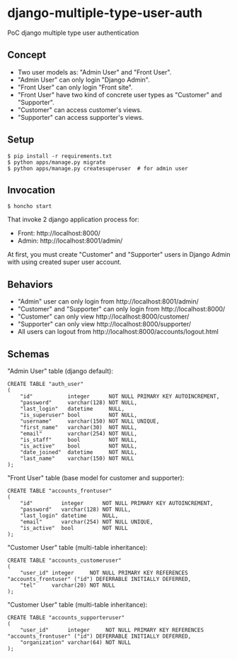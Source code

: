 # django-multiple-type-user-auth
PoC django multiple type user authentication 

## Concept

* Two user models as: "Admin User" and "Front User".
* "Admin User" can only login "Django Admin".
* "Front User" can only login "Front site".
* "Front User" have two kind of concrete user types as "Customer" and "Supporter".
* "Customer" can access customer's views.
* "Supporter" can access supporter's views.

## Setup

```
$ pip install -r requirements.txt
$ python apps/manage.py migrate
$ python apps/manage.py createsuperuser  # for admin user
```

## Invocation

```
$ honcho start
```

That invoke 2 django application process for:

* Front: http://localhost:8000/
* Admin: http://localhost:8001/admin/

At first, you must create "Customer" and "Supporter" users in Django Admin with using created super user account.

## Behaviors

* "Admin" user can only login from http://localhost:8001/admin/
* "Customer" and "Supporter" can only login from http://localhost:8000/
* "Customer" can only view http://localhost:8000/customer/
* "Supporter" can only view http://localhost:8000/supporter/
* All users can logout from http://localhost:8000/accounts/logout.html

## Schemas

"Admin User" table (django default):
```
CREATE TABLE "auth_user"
(
    "id"           integer      NOT NULL PRIMARY KEY AUTOINCREMENT,
    "password"     varchar(128) NOT NULL,
    "last_login"   datetime     NULL,
    "is_superuser" bool         NOT NULL,
    "username"     varchar(150) NOT NULL UNIQUE,
    "first_name"   varchar(30)  NOT NULL,
    "email"        varchar(254) NOT NULL,
    "is_staff"     bool         NOT NULL,
    "is_active"    bool         NOT NULL,
    "date_joined"  datetime     NOT NULL,
    "last_name"    varchar(150) NOT NULL
);
```

"Front User" table (base model for customer and supporter):
```
CREATE TABLE "accounts_frontuser"
(
    "id"         integer      NOT NULL PRIMARY KEY AUTOINCREMENT,
    "password"   varchar(128) NOT NULL,
    "last_login" datetime     NULL,
    "email"      varchar(254) NOT NULL UNIQUE,
    "is_active"  bool         NOT NULL
);
```

"Customer User" table (multi-table inheritance):
```
CREATE TABLE "accounts_customeruser"
(
    "user_id" integer     NOT NULL PRIMARY KEY REFERENCES "accounts_frontuser" ("id") DEFERRABLE INITIALLY DEFERRED,
    "tel"     varchar(20) NOT NULL
);
```

"Customer User" table (multi-table inheritance):
```
CREATE TABLE "accounts_supporteruser"
(
    "user_id"      integer     NOT NULL PRIMARY KEY REFERENCES "accounts_frontuser" ("id") DEFERRABLE INITIALLY DEFERRED,
    "organization" varchar(64) NOT NULL
);
```
